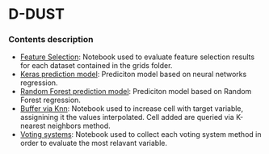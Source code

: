 # D-DUST

### Contents description

- [Feature Selection](https://github.com/opengeolab/D-DUST/blob/thesis_MB/notebooks/fs_results.ipynb): Notebook used to evaluate feature selection results for each dataset contained in the grids folder. 
- [Keras prediction model](https://github.com/opengeolab/D-DUST/blob/thesis_MB/notebooks/Keras_prediction_model.ipynb): Prediciton model based on neural networks regression.
- [Random Forest prediction model](https://github.com/opengeolab/D-DUST/blob/thesis_MB/notebooks/RandomForest_prediction_model.ipynb): Prediciton model based on Random Forest regression.
- [Buffer via Knn](https://github.com/opengeolab/D-DUST/blob/thesis_MB/notebooks/buffer_knn.ipynb): Notebook used to increase cell with target variable, assignining it the values interpolated. Cell added are queried via K-nearest neighbors method.
- [Voting systems](https://github.com/opengeolab/D-DUST/blob/thesis_MB/notebooks/Vote_systems.ipynb): Notebook used to collect each voting system method in order to evaluate the most relavant variable.
